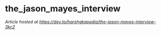 # the_jason_mayes_interview

*Article hosted at https://dev.to/harshgkapadia/the-jason-mayes-interview-3kc2*